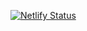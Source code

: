 [![Netlify Status](https://api.netlify.com/api/v1/badges/4605326a-fbd0-4936-813f-038ba2a84054/deploy-status)](https://app.netlify.com/sites/cocky-boyd-c0c025/deploys)
